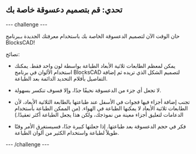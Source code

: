 ## تحدي: قم بتصميم دعسوقة خاصة بك

--- challenge ---

حان الوقت الآن لتصميم الدعسوقة الخاصة بك باستخدام معرفتك الجديدة بـبرنامج BlocksCAD!

نصائح:

+ يمكن لمعظم الطابعات ثلاثية الأبعاد الطباعة بواسطة لون واحد فقط. يمكنك استخدام الألوان في برنامج BlocksCAD لتصميم الشكل الذي تريده ثم إضافة التفاصيل بأقلام التحديد الدائمة بعد الطباعة.

+ لا تجعل أي جزء من الدعسوقة نحيفًا جدًا، وإلا فسوف تنكسر بسهولة.

+ تجنب إضافة أجزاء فيها فجوات في الأسفل عند طباعتها بالطابعة الثلاثية الأبعاد، لأن الطابعات ثلاثية الأبعاد لا يمكنها الطباعة في الهواء. (من الممكن الطباعة بأستخدام الدعامات لتعليق أجزاء معينة من نموذجك، ولكن هذا يجعل الطباعة أكثر تعقيدًا.)

+ فكر في حجم الدعسوقة بعد طباعتها. إذا جعلتها كبيرة جدًا، فسيستغرق الأمر وقتًا طويلاً لطباعة واستخدام الكثير من ألوان الطباعة.

--- /challenge ---



 




  
